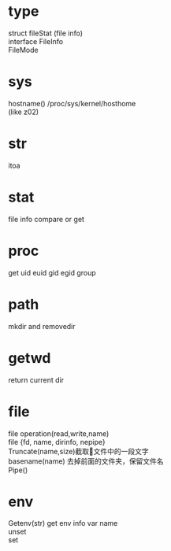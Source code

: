 # type

struct fileStat (file info)  
interface FileInfo  
FileMode  

# sys  
hostname() /proc/sys/kernel/hosthome  
(like z02)

# str
itoa 

# stat
file info compare or get  

# proc
get uid euid gid egid group  

# path
mkdir and removedir   
 
# getwd
return current dir 

# file
file operation(read,write,name)  
file {fd, name, dirinfo, nepipe}  
Truncate(name,size)截取文件中的一段文字  
basename(name) 去掉前面的文件夹，保留文件名  
Pipe() 

# env
Getenv(str) get env info var name  
unset  
set  
